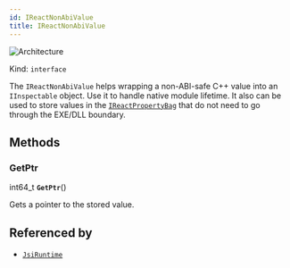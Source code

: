 ```yaml
---
id: IReactNonAbiValue
title: IReactNonAbiValue
---
```


![Architecture](https://img.shields.io/badge/architecture-new_&_old-green)

Kind: `interface`

The `IReactNonAbiValue` helps wrapping a non-ABI-safe C++ value into an `IInspectable` object. Use it to handle native module lifetime.
It also can be used to store values in the [`IReactPropertyBag`](IReactPropertyBag) that do not need to go through the EXE/DLL boundary.

## Methods
### GetPtr
int64_t **`GetPtr`**()

Gets a pointer to the stored value.

## Referenced by
- [`JsiRuntime`](JsiRuntime)

